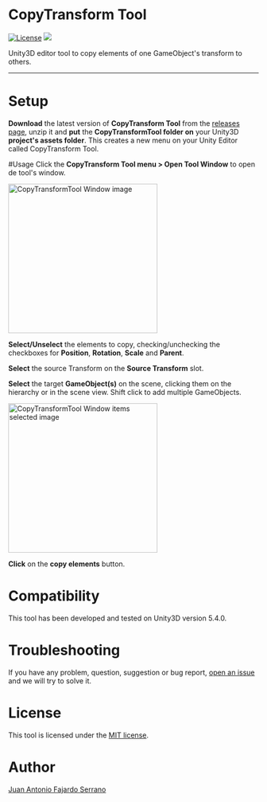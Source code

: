 # CopyTransform Tool
[![License](https://img.shields.io/badge/License-MIT-green.svg)](https://raw.githubusercontent.com/JAFS6/BoxStairsTool/master/LICENSE)
![](https://img.shields.io/badge/Unity3D%20version-5.4.0-lightgrey.svg)

Unity3D editor tool to copy elements of one GameObject's transform to others.

--------

# Setup
**Download** the latest version of **CopyTransform Tool** from the [releases page](https://github.com/JAFS6/CopyTransformTool/releases), unzip it and **put** the **CopyTransformTool folder on** your Unity3D **project's assets folder**. This creates a new menu on your Unity Editor called CopyTransform Tool.

#Usage
Click the **CopyTransform Tool menu > Open Tool Window** to open de tool's window.

<img src="https://cloud.githubusercontent.com/assets/6010819/18322785/c67bb7b0-7534-11e6-9d3c-f796b7f6c0a5.jpg" alt="CopyTransformTool Window image" height="300px">

**Select/Unselect** the elements to copy, checking/unchecking the checkboxes for **Position**, **Rotation**, **Scale** and **Parent**.

**Select** the source Transform on the **Source Transform** slot.

**Select** the target **GameObject(s)** on the scene, clicking them on the hierarchy or in the scene view. Shift click to add multiple GameObjects.

<img src="https://cloud.githubusercontent.com/assets/6010819/18322797/d4f08f6e-7534-11e6-887a-cc182da0108a.jpg" alt="CopyTransformTool Window items selected image" height="300px">

**Click** on the **copy elements** button.

# Compatibility
This tool has been developed and tested on Unity3D version 5.4.0.

# Troubleshooting
If you have any problem, question, suggestion or bug report, [open an issue](https://github.com/JAFS6/CopyTransformTool/issues/new) and we will try to solve it.

# License
This tool is licensed under the [MIT license](https://opensource.org/licenses/MIT).

# Author
[Juan Antonio Fajardo Serrano](https://es.linkedin.com/in/jafs6)
